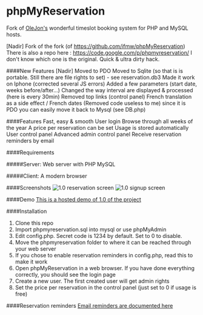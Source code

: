 phpMyReservation
================

Fork of [OleJon's](http://www.olejon.net) wonderful timeslot booking system for PHP and MySQL hosts.

[Nadir]
Fork of the fork (of https://github.com/ifmw/phpMyReservation)
There is also a repo here : https://code.google.com/p/phpmyreservation/ 
I don't know which one is the original.
Quick & ultra dirty hack.

####New Features [Nadir]
    Moved to PDO
    Moved to Sqlite (so that is is portable. Still there are file rights to set) - see reservation.db3
    Made it work on Iphone (corrected several JS errors)
    Added a few parameters (start date, weeks before/after...)
    Changed the way interval are displayed & processed (here is every 30min)
    Removed top links (control panel)
    French translation as a side effect / French dates
    (Removed code useless to me)
    since it is PDO you can easily move it back to Mysql (see DB.php)

####Features
    Fast, easy & smooth
    User login
    Browse through all weeks of the year
    A price per reservation can be set
    Usage is stored automatically
    User control panel
    Advanced admin control panel
    Receive reservation reminders by email 
    
####Requirements

#####Server:
        Web server with PHP
        MySQL 

#####Client:
        A modern browser 

####Screenshots
![1.0 reservation screen](doc/demo.png "1.0 reservation screen")
![1.0 signup screen](doc/signup.png "1.0 signup screen")

####Demo
[This is a hosted demo of 1.0 of the project](http://www.olejon.net/code/phpmyreservation/?demo)

####Installation
1. Clone this repo
2. Import phpmyreservation.sql into mysql or use phpMyAdmin
3. Edit config.php. Secret code is 1234 by default. Set to 0 to disable.
4. Move the phpmyreservation folder to where it can be reached through your web server
5. If you chose to enable reservation reminders in config.php, read this to make it work
6. Open phpMyReservation in a web browser. If you have done everything correctly, you should see the login page
7. Create a new user. The first created user will get admin rights
8. Set the price per reservation in the control panel (just set to 0 if usage is free) 

####Reservation reminders
[Email reminders are documented here](doc/ReservationReminders.md)
